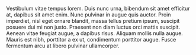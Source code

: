 Vestibulum vitae tempus lorem. Duis nunc urna, bibendum sit amet efficitur at, dapibus sit amet enim. Nunc pulvinar in augue quis auctor. Proin imperdiet, nisl eget ornare blandit, massa tellus pretium ipsum, suscipit posuere dui mi non justo. Praesent non diam luctus orci mattis suscipit. Aenean vitae feugiat augue, a dapibus risus. Aliquam mollis nulla augue. Mauris est nibh, porttitor a ex ut, condimentum porttitor augue. Fusce fermentum arcu at libero pulvinar ullamcorper.